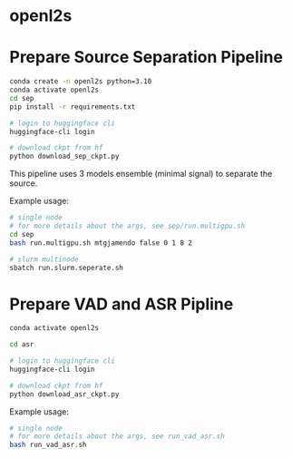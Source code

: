 # openl2s

# Prepare Source Separation Pipeline

```bash
conda create -n openl2s python=3.10
conda activate openl2s
cd sep
pip install -r requirements.txt

# login to huggingface cli
huggingface-cli login

# download ckpt from hf
python download_sep_ckpt.py
```

This pipeline uses 3 models ensemble (minimal signal) to separate the source.

Example usage:

```bash
# single node
# for more details about the args, see sep/run.multigpu.sh
cd sep
bash run.multigpu.sh mtgjamendo false 0 1 8 2

# slurm multinode
sbatch run.slurm.seperate.sh
```

# Prepare VAD and ASR Pipline

```bash
conda activate openl2s

cd asr

# login to huggingface cli
huggingface-cli login

# download ckpt from hf
python download_asr_ckpt.py

```
Example usage:

```bash
# single node
# for more details about the args, see run_vad_asr.sh
bash run_vad_asr.sh

```